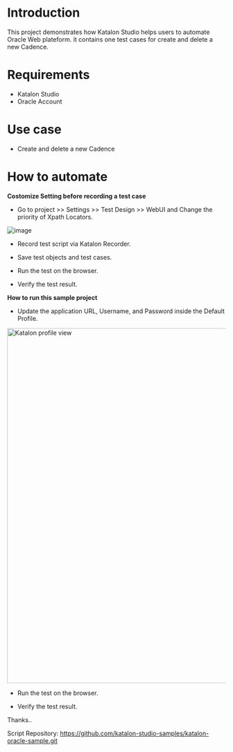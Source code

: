 # Introduction

This project demonstrates how Katalon Studio helps users to automate Oracle Web plateform. it contains one test cases for create and delete a new Cadence.

# Requirements

* Katalon Studio
* Oracle Account

# Use case

* Create and delete a new Cadence

# How to automate

**Costomize Setting before recording a test case**

* Go to project >> Settings >> Test Design >> WebUI and Change the priority of Xpath Locators.

![image](https://user-images.githubusercontent.com/84115288/214218084-b99e47c5-be63-49ad-89c2-fb4bcbcebb83.png)


* Record test script via Katalon Recorder.

* Save test objects and test cases.

* Run the test on the browser.

* Verify the test result.

**How to run this sample project**

* Update the application URL, Username, and Password inside the Default Profile.

<img width="818" alt="Katalon profile view" src="https://user-images.githubusercontent.com/1128/214109634-f63eebd2-4433-4c4a-9d9a-dcc89b10df34.png">

* Run the test on the browser.

* Verify the test result.

Thanks..

Script Repository: https://github.com/katalon-studio-samples/katalon-oracle-sample.git
